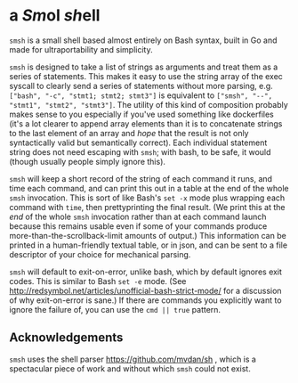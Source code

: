 a <i>Sm</i>ol <i>sh</i>ell
==========================

`smsh` is a small shell based almost entirely on Bash syntax, built in Go and made for ultraportability and simplicity.

`smsh` is designed to take a list of strings as arguments and treat them as a series of statements.
This makes it easy to use the string array of the exec syscall to clearly send a series of statements without more parsing, e.g.
`["bash", "-c", "stmt1; stmt2; stmt3"]` is equivalent to `["smsh", "--", "stmt1", "stmt2", "stmt3"]`.
The utility of this kind of composition probably makes sense to you especially if you've used something like dockerfiles
(it's a lot clearer to append array elements than it is to concatenate strings to the last element of an array and *hope*
that the result is not only syntactically valid but semantically correct).
Each individual statement string does not need escaping with `smsh`; with bash, to be safe, it would (though usually people simply ignore this).

`smsh` will keep a short record of the string of each command it runs, and time each command, and can print this out in a table at the end of the whole `smsh` invocation.
This is sort of like Bash's `set -x` mode plus wrapping each command with `time`, then prettyprinting the final result.
(We print this at the *end* of the whole `smsh` invocation rather than at each command launch because this remains usable even if some of your commands
produce more-than-the-scrollback-limit amounts of output.)
This information can be printed in a human-friendly textual table, or in json, and can be sent to a file descriptor of your choice for mechanical parsing.

`smsh` will default to exit-on-error, unlike bash, which by default ignores exit codes.  This is similar to Bash `set -e` mode.
(See http://redsymbol.net/articles/unofficial-bash-strict-mode/ for a discussion of why exit-on-error is sane.)
If there are commands you explicitly want to ignore the failure of, you can use the `cmd || true` pattern.


Acknowledgements
----------------

`smsh` uses the shell parser https://github.com/mvdan/sh , which is a spectacular piece of work and without which `smsh` could not exist.

